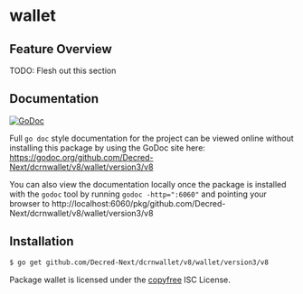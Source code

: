 wallet
======

## Feature Overview

TODO: Flesh out this section

## Documentation

[![GoDoc](https://godoc.org/github.com/Decred-Next/dcrnwallet/v8/wallet/version3/v8?status.png)](https://godoc.org/github.com/Decred-Next/dcrnwallet/v8/wallet/version3/v8)

Full `go doc` style documentation for the project can be viewed online without
installing this package by using the GoDoc site here:
https://godoc.org/github.com/Decred-Next/dcrnwallet/v8/wallet/version3/v8

You can also view the documentation locally once the package is installed with
the `godoc` tool by running `godoc -http=":6060"` and pointing your browser to
http://localhost:6060/pkg/github.com/Decred-Next/dcrnwallet/v8/wallet/version3/v8

## Installation

```bash
$ go get github.com/Decred-Next/dcrnwallet/v8/wallet/version3/v8
```

Package wallet is licensed under the [copyfree](http://copyfree.org) ISC
License.
